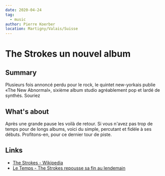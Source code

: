 ```yaml
---
date: 2020-04-24
tag: 
  - music
author: Pierre Koerber
location: Martigny/Valais/Suisse
---
```


# The Strokes un nouvel album

## Summary

Plusieurs fois annoncé perdu pour le rock, le quintet new-yorkais publie «The New Abnormal», sixième album studio agréablement pop et lardé de synthés. Souriez

## What's about

Après une grande pause les voilà de retour. Si vous n'avez pas trop de temps pour de longs albums, voici du simple, percutant et fidèle à ses débuts. Profitons-en, pour ce dernier tour de piste.

## Links

- [The Strokes - Wikipedia](https://fr.wikipedia.org/wiki/The_Strokes)
- [Le Temps - The Strokes repousse sa fin au lendemain](https://www.letemps.ch/culture/the-strokes-repousse-fin-lendemain)